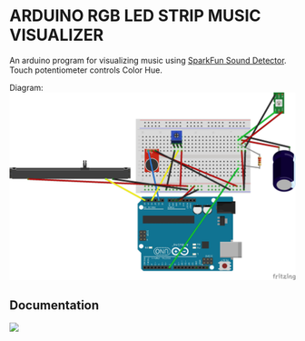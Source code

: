 # ARDUINO RGB LED STRIP MUSIC VISUALIZER
An arduino program for visualizing music using [SparkFun Sound Detector](https://www.sparkfun.com/products/12642).
Touch potentiometer controls Color Hue.

Diagram:
![circuit diagram](https://github.com/clayton-kenney/arduino/blob/master/Music%20Visualizer_bb.jpg "Circuit Diagram")

## Documentation
<a href="https://vimeo.com/366326680"> <img src="https://i.vimeocdn.com/video/822334368.webp?mw=1920&mh=1080&q=70"></a>
